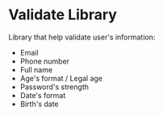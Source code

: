 # Validate Library
Library that help validate user's information:
- Email
- Phone number
- Full name
- Age's format / Legal age
- Password's strength
- Date's format
- Birth's date
